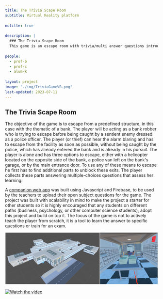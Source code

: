 ```yaml
---
title: The Trivia Scape Room
subtitle: Virtual Reality platform

notitle: true

description: |
  ### The Trivia Scape Room 
  This game is an escape room with trivia/multi answer questions introduced by the teacher in a web interface. The questions will condition the players to progress along the game.

people:
  - prof-b
  - prof-c
  - alum-k

layout: project
image: "./img/TriviaGameVR.png"
last-updated: 2023-07-11
---
```


## The Trivia Scape Room

The objective of the game is to escape from a predefined structure, in
this case with the thematic of a bank. The player will be acting as a bank
robber who is trying to escape before being caught by a sentient enemy dressed as a police
officer. The player (or thief) can hear the alarm blaring and has to escape from the
facility as soon as possible, without being caught by the police, which has already entered
the bank and is already in his pursuit. The player is alone and has three options to escape, either with a helicopter located on the opposite side of the bank, a police van left on the bank's garage, or by the main
entrance door. To use any of these means to escape he first has to find additional parts
to unblock these exits. The player collects these parts answering multiple-choices questions that assess her learning.

A [companion web app](https://vrtrivia-619c6.web.app/) was built using Javascript and Firebase, to be used by the teachers to upload their open subject questions for the game. The project was built with scalability in mind to make the project
a starter for other students so it is highly encouraged that any students on different paths
(business, psychology, or other computer science students), adopt this project and build
on top it. The focus of the game is not to actively teach the player from scratch,
it is a tool to learn the answer to specific questions or train for an exam.

![Snapshot of the game](/img/TriviaBuildingFirstScene.png)

[![Watch the video]()](https://www.youtube.com/watch?v=1gDgYomyV70&t=128s)
